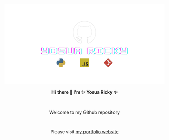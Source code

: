 <div align="center"><img src="/img/github-template-social-preview-removebg-preview.png" alt="profile image"></div>
<p align="center"><strong>Hi there 👋 I'm ✨ Yosua Ricky ✨</strong></p>
<br>
<p align="center">Welcome to my Github repository</p>
<br>
<p align="center">Please visit <a href="https://ysricky.github.io/">my portfolio website</a></p>
